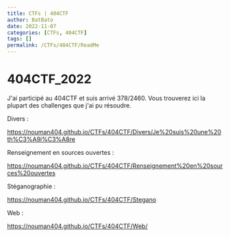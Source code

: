```yaml
---
title: CTFs | 404CTF
author: BatBato
date: 2022-11-07
categories: [CTFs, 404CTF]
tags: []
permalink: /CTFs/404CTF/ReadMe
---
```



# 404CTF_2022

J'ai participé au 404CTF et suis arrivé 378/2460. Vous trouverez ici la plupart des challenges que j'ai pu résoudre.


Divers :

https://nouman404.github.io/CTFs/404CTF/Divers/Je%20suis%20une%20th%C3%A9i%C3%A8re 


Renseignement en sources ouvertes :

https://nouman404.github.io/CTFs/404CTF/Renseignement%20en%20sources%20ouvertes


Stéganographie :

https://nouman404.github.io/CTFs/404CTF/Stegano


Web :

https://nouman404.github.io/CTFs/404CTF/Web/

